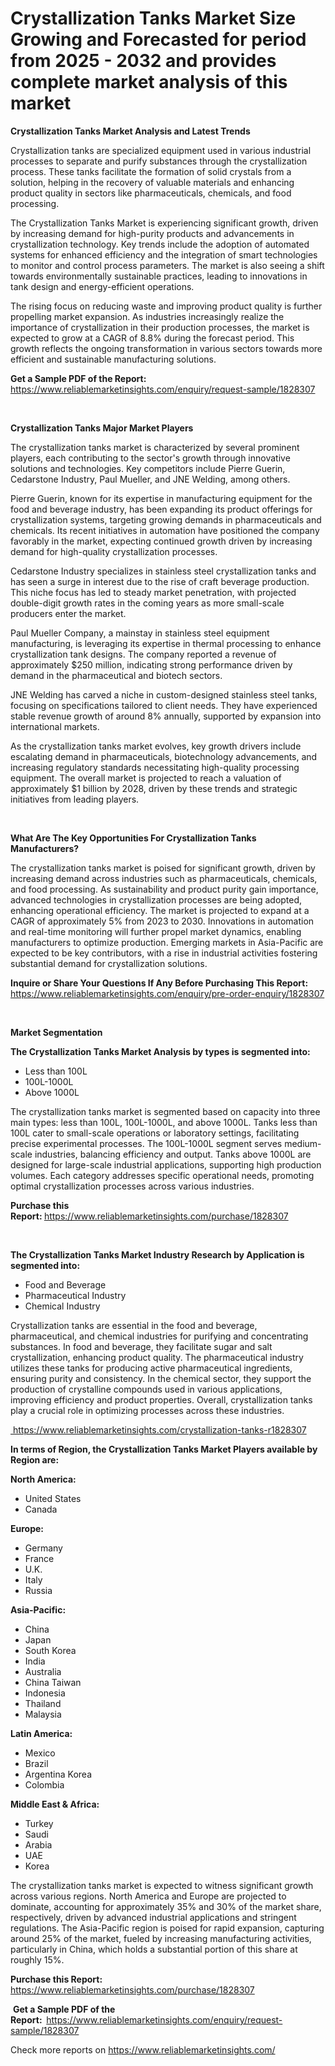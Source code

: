 <p><h1>Crystallization Tanks Market Size Growing and Forecasted for period from 2025 - 2032 and provides complete market analysis of this market</h1></p><p><strong>Crystallization Tanks Market Analysis and Latest Trends</strong></p>
<p><p>Crystallization tanks are specialized equipment used in various industrial processes to separate and purify substances through the crystallization process. These tanks facilitate the formation of solid crystals from a solution, helping in the recovery of valuable materials and enhancing product quality in sectors like pharmaceuticals, chemicals, and food processing. </p><p>The Crystallization Tanks Market is experiencing significant growth, driven by increasing demand for high-purity products and advancements in crystallization technology. Key trends include the adoption of automated systems for enhanced efficiency and the integration of smart technologies to monitor and control process parameters. The market is also seeing a shift towards environmentally sustainable practices, leading to innovations in tank design and energy-efficient operations.</p><p>The rising focus on reducing waste and improving product quality is further propelling market expansion. As industries increasingly realize the importance of crystallization in their production processes, the market is expected to grow at a CAGR of 8.8% during the forecast period. This growth reflects the ongoing transformation in various sectors towards more efficient and sustainable manufacturing solutions.</p></p>
<p><strong>Get a Sample PDF of the Report:&nbsp;</strong> <a href="https://www.reliablemarketinsights.com/enquiry/request-sample/1828307?utm_campaign=1938&utm_medium=2&utm_source=Github&utm_content=ia&utm_term=28022025&utm_id=crystallization-tanks">https://www.reliablemarketinsights.com/enquiry/request-sample/1828307</a></p>
<p>&nbsp;</p>
<p><strong>Crystallization Tanks Major Market Players</strong></p>
<p><p>The crystallization tanks market is characterized by several prominent players, each contributing to the sector's growth through innovative solutions and technologies. Key competitors include Pierre Guerin, Cedarstone Industry, Paul Mueller, and JNE Welding, among others.</p><p>Pierre Guerin, known for its expertise in manufacturing equipment for the food and beverage industry, has been expanding its product offerings for crystallization systems, targeting growing demands in pharmaceuticals and chemicals. Its recent initiatives in automation have positioned the company favorably in the market, expecting continued growth driven by increasing demand for high-quality crystallization processes.</p><p>Cedarstone Industry specializes in stainless steel crystallization tanks and has seen a surge in interest due to the rise of craft beverage production. This niche focus has led to steady market penetration, with projected double-digit growth rates in the coming years as more small-scale producers enter the market.</p><p>Paul Mueller Company, a mainstay in stainless steel equipment manufacturing, is leveraging its expertise in thermal processing to enhance crystallization tank designs. The company reported a revenue of approximately $250 million, indicating strong performance driven by demand in the pharmaceutical and biotech sectors.</p><p>JNE Welding has carved a niche in custom-designed stainless steel tanks, focusing on specifications tailored to client needs. They have experienced stable revenue growth of around 8% annually, supported by expansion into international markets.</p><p>As the crystallization tanks market evolves, key growth drivers include escalating demand in pharmaceuticals, biotechnology advancements, and increasing regulatory standards necessitating high-quality processing equipment. The overall market is projected to reach a valuation of approximately $1 billion by 2028, driven by these trends and strategic initiatives from leading players.</p></p>
<p>&nbsp;</p>
<p><strong>What Are The Key Opportunities For Crystallization Tanks Manufacturers?</strong></p>
<p><p>The crystallization tanks market is poised for significant growth, driven by increasing demand across industries such as pharmaceuticals, chemicals, and food processing. As sustainability and product purity gain importance, advanced technologies in crystallization processes are being adopted, enhancing operational efficiency. The market is projected to expand at a CAGR of approximately 5% from 2023 to 2030. Innovations in automation and real-time monitoring will further propel market dynamics, enabling manufacturers to optimize production. Emerging markets in Asia-Pacific are expected to be key contributors, with a rise in industrial activities fostering substantial demand for crystallization solutions.</p></p>
<p><strong>Inquire or Share Your Questions If Any Before Purchasing This Report:</strong> <a href="https://www.reliablemarketinsights.com/enquiry/pre-order-enquiry/1828307?utm_campaign=1938&utm_medium=2&utm_source=Github&utm_content=ia&utm_term=28022025&utm_id=crystallization-tanks">https://www.reliablemarketinsights.com/enquiry/pre-order-enquiry/1828307</a></p>
<p>&nbsp;</p>
<p><strong>Market Segmentation</strong></p>
<p><strong>The Crystallization Tanks Market Analysis by types is segmented into:</strong></p>
<p><ul><li>Less than 100L</li><li>100L-1000L</li><li>Above 1000L</li></ul></p>
<p><p>The crystallization tanks market is segmented based on capacity into three main types: less than 100L, 100L-1000L, and above 1000L. Tanks less than 100L cater to small-scale operations or laboratory settings, facilitating precise experimental processes. The 100L-1000L segment serves medium-scale industries, balancing efficiency and output. Tanks above 1000L are designed for large-scale industrial applications, supporting high production volumes. Each category addresses specific operational needs, promoting optimal crystallization processes across various industries.</p></p>
<p><strong>Purchase this Report:&nbsp;</strong><a href="https://www.reliablemarketinsights.com/purchase/1828307?utm_campaign=1938&utm_medium=2&utm_source=Github&utm_content=ia&utm_term=28022025&utm_id=crystallization-tanks">https://www.reliablemarketinsights.com/purchase/1828307</a></p>
<p>&nbsp;</p>
<p><strong>The Crystallization Tanks Market Industry Research by Application is segmented into:</strong></p>
<p><ul><li>Food and Beverage</li><li>Pharmaceutical Industry</li><li>Chemical Industry</li></ul></p>
<p><p>Crystallization tanks are essential in the food and beverage, pharmaceutical, and chemical industries for purifying and concentrating substances. In food and beverage, they facilitate sugar and salt crystallization, enhancing product quality. The pharmaceutical industry utilizes these tanks for producing active pharmaceutical ingredients, ensuring purity and consistency. In the chemical sector, they support the production of crystalline compounds used in various applications, improving efficiency and product properties. Overall, crystallization tanks play a crucial role in optimizing processes across these industries.</p></p>
<p><a href="https://www.reliablemarketinsights.com/crystallization-tanks-r1828307?utm_campaign=1938&utm_medium=2&utm_source=Github&utm_content=ia&utm_term=28022025&utm_id=crystallization-tanks">&nbsp;https://www.reliablemarketinsights.com/crystallization-tanks-r1828307</a></p>
<p><strong>In terms of Region, the Crystallization Tanks Market Players available by Region are:</strong></p>
<p>
    <p> <strong> North America: </strong>
        <ul>
            <li>United States</li>
            <li>Canada</li>
        </ul>
        </p> 
    <p> <strong> Europe: </strong>
        <ul>
            <li>Germany</li>
            <li>France</li>
            <li>U.K.</li>
            <li>Italy</li>
            <li>Russia</li>
        </ul>
        </p> 
    <p> <strong> Asia-Pacific: </strong>
        <ul>
            <li>China</li>
            <li>Japan</li>
            <li>South Korea</li>
            <li>India</li>
            <li>Australia</li>
            <li>China Taiwan</li>
            <li>Indonesia</li>
            <li>Thailand</li>
            <li>Malaysia</li>
        </ul>
        </p> 
    <p> <strong> Latin America: </strong>
        <ul>
            <li>Mexico</li>
            <li>Brazil</li>
            <li>Argentina Korea</li>
            <li>Colombia</li>
        </ul>
        </p> 
    <p> <strong> Middle East & Africa: </strong>
        <ul>
            <li>Turkey</li>
            <li>Saudi</li>
            <li>Arabia</li>
            <li>UAE</li>
            <li>Korea</li>
        </ul>
    </p>
    </p>
<p><p>The crystallization tanks market is expected to witness significant growth across various regions. North America and Europe are projected to dominate, accounting for approximately 35% and 30% of the market share, respectively, driven by advanced industrial applications and stringent regulations. The Asia-Pacific region is poised for rapid expansion, capturing around 25% of the market, fueled by increasing manufacturing activities, particularly in China, which holds a substantial portion of this share at roughly 15%.</p></p>
<p><strong>Purchase this Report: </strong><a href="https://www.reliablemarketinsights.com/purchase/1828307?utm_campaign=1938&utm_medium=2&utm_source=Github&utm_content=ia&utm_term=28022025&utm_id=crystallization-tanks">https://www.reliablemarketinsights.com/purchase/1828307</a></p>
<p>&nbsp;<strong>Get a Sample PDF of the Report:&nbsp;&nbsp;</strong><a href="https://www.reliablemarketinsights.com/enquiry/request-sample/1828307?utm_campaign=1938&utm_medium=2&utm_source=Github&utm_content=ia&utm_term=28022025&utm_id=crystallization-tanks">https://www.reliablemarketinsights.com/enquiry/request-sample/1828307</a></p>
<p><strong></strong></p>
<p>Check more reports on <a href="https://www.reliablemarketinsights.com/?utm_campaign=1938&utm_medium=2&utm_source=Github&utm_content=ia&utm_term=28022025&utm_id=crystallization-tanks">https://www.reliablemarketinsights.com/</a></p>